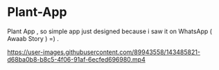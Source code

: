 # Plant-App
Plant App , so simple app just designed because i saw it on WhatsApp ( Awaab Story ) =) .



https://user-images.githubusercontent.com/89943558/143485821-d68ba0b8-b8c5-4f06-91af-6ecfed696980.mp4

